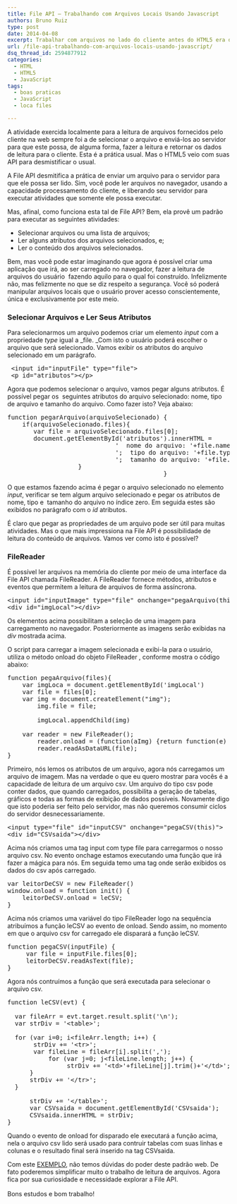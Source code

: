 ```yaml
---
title: File API – Trabalhando com Arquivos Locais Usando Javascript
authors: Bruno Ruiz
type: post
date: 2014-04-08
excerpt: Trabalhar com arquivos no lado do cliente antes do HTML5 era dificultoso e e tinha pouco suporte. Com o File API, agora é possível capturar informações e ler o conteúdo de arquivos usando apenas o navegador por meio do javascript.
url: /file-api-trabalhando-com-arquivos-locais-usando-javascript/
dsq_thread_id: 2594877912
categories:
  - HTML
  - HTML5
  - JavaScript
tags:
  - boas praticas
  - JavaScript
  - loca files

---
```

A atividade exercida localmente para a leitura de arquivos fornecidos pelo cliente na web sempre foi a de selecionar o arquivo e enviá-los ao servidor para que este possa, de alguma forma, fazer a leitura e retornar os dados de leitura para o cliente. Esta é a prática usual. Mas o HTML5 veio com suas API para desmistificar o usual.

A File API desmitifica a prática de enviar um arquivo para o servidor para que ele possa ser lido. Sim, você pode ler arquivos no navegador, usando a capacidade processamento do cliente, e liberando seu servidor para executar atividades que somente ele possa executar.

Mas, afinal, como funciona esta tal de File API? Bem, ela provê um padrão para executar as seguintes atividades:

  * Selecionar arquivos ou uma lista de arquivos;
  * Ler alguns atributos dos arquivos selecionados, e;
  * Ler o conteúdo dos arquivos selecionados.

Bem, mas você pode estar imaginando que agora é possível criar uma aplicação que irá, ao ser carregado no navegador, fazer a leitura de arquivos do usuário  fazendo aquilo para o qual foi construído. Infelizmente não, mas felizmente no que se diz respeito a segurança. Você só poderá manipular arquivos locais que o usuário prover acesso conscientemente, única e exclusivamente por este meio.

### Selecionar Arquivos e Ler Seus Atributos

Para selecionarmos um arquivo podemos criar um elemento _input_ com a propriedade _type_ igual a _file. _Com isto o usuário poderá escolher o arquivo que será selecionado. Vamos exibir os atributos do arquivo selecionado em um parágrafo.

<pre class="lang-html"> &lt;input id="inputFile" type="file"&gt;
 &lt;p id="atributos"&gt;&lt;/p&gt;</pre>

Agora que podemos selecionar o arquivo, vamos pegar alguns atributos. É possível pegar os  seguintes atributos do arquivo selecionado: nome, tipo de arquivo e tamanho do arquivo. Como fazer isto? Veja abaixo:

<pre class="javascript">function pegarArquivo(arquivoSelecionado) {
	if(arquivoSelecionado.files){
	   var file = arquivoSelecionado.files[0];
	   document.getElementById('atributos').innerHTML =
                             '  nome do arquivo: '+file.name +
                             ';  tipo do arquivo: '+file.type +
                             ';  tamanho do arquivo: '+file.size + ' bytes'
				   }   
                                          }</pre>

O que estamos fazendo acima é pegar o arquivo selecionado no elemento _input_, verificar se tem algum arquivo selecionado e pegar os atributos de nome, tipo e  tamanho do arquivo no índice zero. Em seguida estes são exibidos no parágrafo com o _id_ atributos.

É claro que pegar as propriedades de um arquivo pode ser útil para muitas atividades. Mas o que mais impressiona na File API é possibilidade de leitura do conteúdo de arquivos. Vamos ver como isto é possível?

### FileReader

É possível ler arquivos na memória do cliente por meio de uma interface da File API chamada FileReader. A FileReader fornece métodos, atributos e eventos que permitem a leitura de arquivos de forma assíncrona.

<pre class="lang-html">&lt;input id="inputImage" type="file" onchange="pegaArquivo(this.files)"&gt;
&lt;div id="imgLocal"&gt;&lt;/div&gt;</pre>

Os elementos acima possibilitam a seleção de uma imagem para carregamento no navegador. Posteriormente as imagens serão exibidas na _div_ mostrada acima.

O script para carregar a imagem selecionada e exibi-la para o usuário, utiliza o método onload do objeto FileReader , conforme mostra o código abaixo:

<pre class="javascript">function pegaArquivo(files){
    var imgLoca = document.getElementById('imgLocal')
    var file = files[0];
    var img = document.createElement("img");
        img.file = file;

        imgLocal.appendChild(img)

    var reader = new FileReader();
        reader.onload = (function(aImg) {return function(e) {aImg.src = e.target.result;};})(img);
        reader.readAsDataURL(file);
}</pre>

Primeiro, nós lemos os atributos de um arquivo, agora nós carregamos um arquivo de imagem. Mas na verdade o que eu quero mostrar para vocês é a capacidade de leitura de um arquivo csv. Um arquivo do tipo csv pode conter dados, que quando carregados, possibilita a geração de tabelas, gráficos e todas as formas de exibição de dados possíveis. Novamente digo que isto poderia ser feito pelo servidor, mas não queremos consumir ciclos do servidor desnecessariamente.

<pre class="lang-html">&lt;input type="file" id="inputCSV" onchange="pegaCSV(this)"&gt;
&lt;div id="CSVsaida"&gt;&lt;/div&gt;</pre>

Acima nós criamos uma tag input com type file para carregarmos o nosso arquivo csv. No evento onchage estamos executando uma função que irá fazer a mágica para nós. Em seguida temo uma tag onde serão exibidos os dados do csv após carregado.

<pre class="javascript">var leitorDeCSV = new FileReader()
window.onload = function init() {
    leitorDeCSV.onload = leCSV;
}</pre>

Acima nós criamos uma variável do tipo FileReader logo na sequência atribuímos a função leCSV ao evento de onload. Sendo assim, no momento em que o arquivo csv for carregado ele disparará a função leCSV.

<pre class="javascript">function pegaCSV(inputFile) {
     var file = inputFile.files[0];
     leitorDeCSV.readAsText(file);
}</pre>

Agora nós contruímos a função que será executada para selecionar o arquivo csv.

<pre class="javascript">function leCSV(evt) {

  var fileArr = evt.target.result.split('\n');
  var strDiv = '&lt;table&gt;';

  for (var i=0; i&lt;fileArr.length; i++) {
       strDiv += '&lt;tr&gt;';
       var fileLine = fileArr[i].split(',');
           for (var j=0; j&lt;fileLine.length; j++) {
                strDiv += '&lt;td&gt;'+fileLine[j].trim()+'&lt;/td&gt;';
      }
      strDiv += '&lt;/tr&gt;';
  }

      strDiv += '&lt;/table&gt;';
      var CSVsaida = document.getElementById('CSVsaida');
      CSVsaida.innerHTML = strDiv;
}</pre>

Quando o evento de onload for disparado ele executará a função acima, nela o arquivo csv lido será usado para contruir tabelas com suas linhas e colunas e o resultado final será inserido na tag CSVsaida.

Com este <a title="CSV File API" href="http://jsfiddle.net/bruiz/273dC/3/embedded/result/" target="_blank">EXEMPLO</a>, não temos dúvidas do poder deste padrão web. De fato poderemos simplificar muito o trabalho de leitura de arquivos. Agora fica por sua curiosidade e necessidade explorar a File API.

<span style="line-height: 1.5em">Bons estudos e bom trabalho!</span>